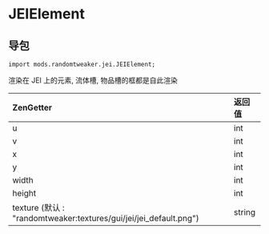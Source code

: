 # JEIElement

## 导包

~~~zenscript
import mods.randomtweaker.jei.JEIElement;
~~~

渲染在 JEI 上的元素, 流体槽, 物品槽的框都是自此渲染

| ZenGetter                                                    | 返回值 |
| :----------------------------------------------------------- | :----- |
| u                                                            | int    |
| v                                                            | int    |
| x                                                            | int    |
| y                                                            | int    |
| width                                                        | int    |
| height                                                        | int    |
| texture (默认 : "randomtweaker:textures/gui/jei/jei_default.png") | string |